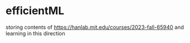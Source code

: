 # efficientML
storing contents of https://hanlab.mit.edu/courses/2023-fall-65940 and learning in this direction
